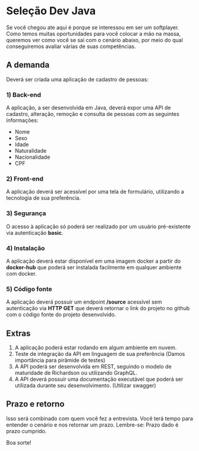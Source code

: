 # Seleção Dev Java
Se você chegou ate aqui é porque se interessou em ser um softplayer. 
Como temos muitas oportunidades para você colocar a mão na massa, queremos ver como você se sai com o cenário abaixo, por meio do qual conseguiremos avaliar várias de suas competências.

## A demanda
Deverá ser criada uma aplicação de cadastro de pessoas:

###  1) Back-end
A aplicação, a ser desenvolvida em Java, deverá expor uma API de cadastro, alteração, remoção e consulta de pessoas com as seguintes informações: 
 - Nome
 - Sexo
 - Idade
 - Naturalidade
 - Nacionalidade
 - CPF

### 2) Front-end
A aplicação deverá ser acessível por uma tela de formulário, utilizando a tecnologia de sua preferência.

### 3) Segurança
O acesso à aplicação só poderá ser realizado por um usuário pré-existente via autenticação **basic**.

### 4) Instalação
A aplicação deverá estar disponível em uma imagem docker a partir do **docker-hub** que poderá ser instalada facilmente em qualquer ambiente com docker.

### 5) Código fonte
A aplicação deverá possuir um endpoint **/source** acessível sem autenticação via **HTTP GET** que deverá retornar o link do projeto no github com o código fonte do projeto desenvolvido.

## Extras
1) A aplicação poderá estar rodando em algum ambiente em nuvem.
2) Teste de integração da API em linguagem de sua preferência (Damos importância para pirâmide de testes)
4) A API poderá ser desenvolvida em REST, seguindo o modelo de maturidade de Richardson ou utilizando GraphQL.
3) A API deverá possuir uma documentação executável que poderá ser utilizada durante seu desenvolvimento. (Utilizar swagger)

## Prazo e retorno
Isso será combinado com quem você fez a entrevista. Você terá tempo para entender o cenário e nos retornar um prazo.
Lembre-se: Prazo dado é prazo cumprido.

Boa sorte!